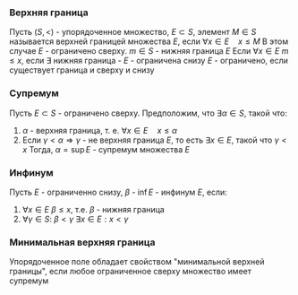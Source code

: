 ### Верхняя граница
Пусть $(S, <)$ - упорядоченное множество, $E \subset S$, элемент $M \in S$ называется верхней границей множества $E$, если $\forall x \in E \quad x \leq M$
В этом случае $Е$ - ограничено сверху. $m \in S$ - нижняя граница $E$
Eсли $\forall x \in E \ m \leq x$, если $\exists$ нижняя граница - $E$ - ограничена снизу 
$E$ - ограничено, если существует граница и сверху и снизу
### Супремум
Пусть $E \subset S$ - ограничено сверху. Предположим, что $\exists \alpha \in S$, такой что:
1) $\alpha$ - верхняя граница, т. е. $\forall x \in E \quad x \leq \alpha$
2) Если $\gamma < \alpha \Rightarrow \gamma$ - не верхняя граница $E$, то есть $\exists x \in E$, такой что $\gamma < x$
Тогда, $\alpha=\sup E$ - супремум множества $E$
### Инфинум
Пусть $E$ - ограниченно снизу, $\beta$ - $\inf E$ - инфинум $E$, если:
1) $\forall x \in E \  \beta \leq x$, т.е. $\beta$ - нижняя граница
2) $\forall \gamma \in S: \ \beta < \gamma \ \exists x \in E : x < \gamma$

### Минимальная верхняя граница
Упорядоченное поле обладает свойством "минимальной верхней границы", если любое ограниченное сверху множество имеет супремум

